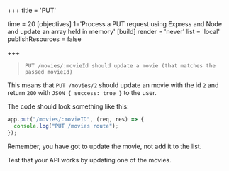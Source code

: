 +++
title = 'PUT'

time = 20
[objectives]
    1='Process a PUT request using Express and Node and update an array held in memory'
[build]
  render = 'never'
  list = 'local'
  publishResources = false

+++

> `PUT /movies/:movieId should update a movie (that matches the passed movieId)`

This means that `PUT /movies/2` should update an movie with the id `2` and return `200` with `JSON { success: true }` to the user.

The code should look something like this:

```js
app.put("/movies/:movieID", (req, res) => {
  console.log("PUT /movies route");
});
```

Remember, you have got to update the movie, not add it to the list.

Test that your API works by updating one of the movies.
